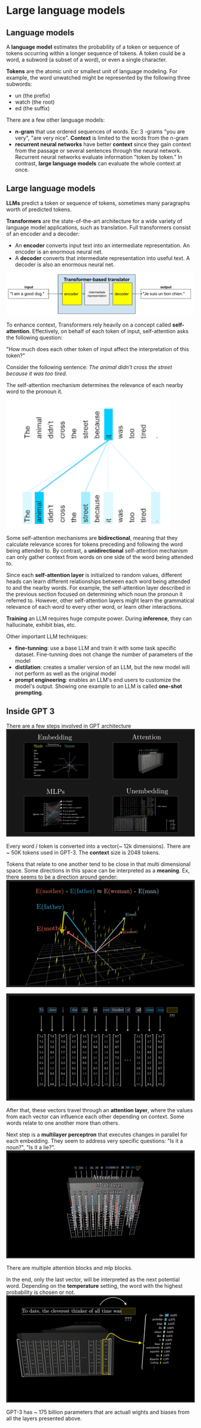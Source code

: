 # Large language models

## Language models

A __language model__ estimates the probability of a token or sequence of tokens occurring within a longer sequence of tokens. A token could be a word, a subword (a subset of a word), or even a single character.

__Tokens__ are the atomic unit or smallest unit of language modeling. For example, the word unwatched might be represented by the following three subwords:
- un (the prefix)
- watch (the root)
- ed (the suffix)

There are a few other language models:
- __n-gram__ that use ordered sequences of words. Ex: 3 -grams "you are very", "are very nice". __Context__ is limited to the words from the n-gram
- __recurrent neural networks__ have better __context__ since they gain context from the passage or several sentences through the neural network. Recurrent neural networks evaluate information "token by token." In contrast, __large language models__ can evaluate the whole context at once.

## Large language models

__LLMs__ predict a token or sequence of tokens, sometimes many paragraphs worth of predicted tokens.

__Transformers__ are the state-of-the-art architecture for a wide variety of language model applications, such as translation.
Full transformers consist of an encoder and a decoder:
- An __encoder__ converts input text into an intermediate representation. An encoder is an enormous neural net.
- A __decoder__ converts that intermediate representation into useful text. A decoder is also an enormous neural net.

![](images/llm/translation.png)

To enhance context, Transformers rely heavily on a concept called __self-attention__. Effectively, on behalf of each token of input, self-attention asks the following question:

"How much does each other token of input affect the interpretation of this token?"

Consider the following sentence: _The animal didn't cross the street because it was too tired._

The self-attention mechanism determines the relevance of each nearby word to the pronoun it.

![](images/llm/self_attention.png)

Some self-attention mechanisms are __bidirectional__, meaning that they calculate relevance scores for tokens preceding and following the word being attended to.  By contrast, a __unidirectional__ self-attention mechanism can only gather context from words on one side of the word being attended to. 

Since each __self-attention layer__ is initialized to random values, different heads can learn different relationships between each word being attended to and the nearby words. For example, the self-attention layer described in the previous section focused on determining which noun the pronoun it referred to. However, other self-attention layers might learn the grammatical relevance of each word to every other word, or learn other interactions.

__Training__ an LLM requires huge compute power. During __inference__, they can hallucinate, exhibit bias, etc.

Other important LLM techniques: 
- __fine-tunning__: use a base LLM and train it with some task specific dataset. Fine-tunning does not change the number of parameters of the model
- __distilation__: creates a smaller version of an LLM, but the new model will not perform as well as the original model
- __prompt engineering__: enables an LLM's end users to customize the model's output. Showing one example to an LLM is called __one-shot prompting__. 

## Inside GPT 3

There are a few steps involved in GPT architecture
![](images/llm/gpt_overview.png)

Every word / token is converted into a vector(~ 12k dimensions). There are ~ 50K tokens used in GPT-3. The __context__ size is 2048 tokens.

Tokens that relate to one another tend to be close in that multi dimensional space. Some directions in this space can be interpreted as a __meaning__. Ex, there seems to be a direction around gender:
![](images/llm/gpt_embeddings_gender.png)

![](images/llm/gpt_embeddings.png)

After that, these vectors travel through an __attention layer__, where the values from each vector can influence each other depending on context. Some words relate to one another more than others.

Next step is a __multilayer perceptron__ that executes changes in parallel for each embedding. They seem to address very specific questions: "Is it a noun?", "Is it a lie?".
![](images/llm/gpt_mlp.png)

There are multiple attention blocks and mlp blocks.

In the end, only the last vector, will be interpreted as the next potential word. Depending on the __temperature__ setting, the word with the highest probability is chosen or not.
![](images/llm/gpt_laststep.png)

GPT-3 has ~ 175 billion parameters that are actuall wights and biases from all the layers presented above.

